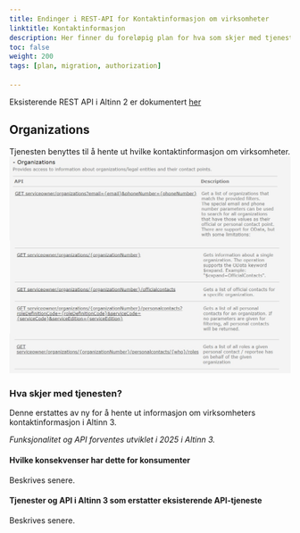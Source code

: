```yaml
---
title: Endinger i REST-API for Kontaktinformasjon om virksomheter 
linktitle: Kontaktinformasjon
description: Her finner du foreløpig plan for hva som skjer med tjenester for å hente ut Kontaktinformasjon om virksomheter via REST API for tjenesteeiere i overgangen mellom Altinn 2 og Altinn 3. Planen vil bli endret underveis. 
toc: false
weight: 200
tags: [plan, migration, authorization]

---
```

Eksisterende REST API i Altinn 2 er dokumentert [her](https://www.altinn.no/api/serviceowner/help)

## Organizations
Tjenesten benyttes til å hente ut hvilke kontaktinformasjon om virksomheter. 
![ORGANIZATIONS REST-api for tjenesteeiere](organizations.jpg "Organizations-tjenesten")

### Hva skjer med tjenesten?
Denne erstattes av ny for å hente ut informasjon om virksomheters kontaktinformasjon i Altinn 3.

*Funksjonalitet og API forventes utviklet i 2025 i Altinn 3.*

#### Hvilke konsekvenser har dette for konsumenter
Beskrives senere. 

#### Tjenester og API i Altinn 3 som erstatter eksisterende API-tjeneste
Beskrives senere. 